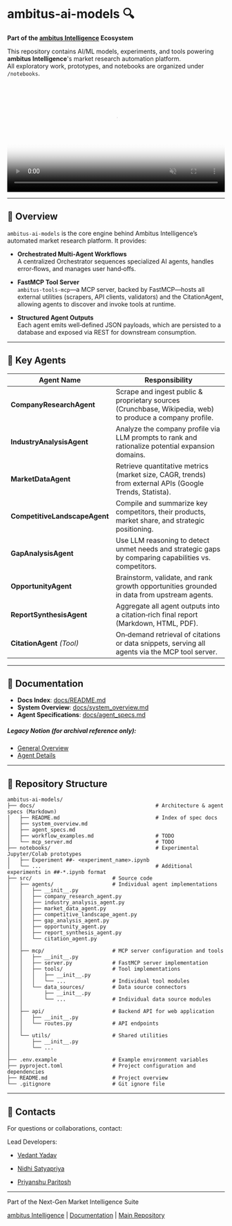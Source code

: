 # ambitus-ai-models 🔍

**Part of the [ambitus Intelligence](https://github.com/ambitus-intelligence) Ecosystem**

This repository contains AI/ML models, experiments, and tools powering **ambitus Intelligence**'s market research automation platform.  
All exploratory work, prototypes, and notebooks are organized under `/notebooks`.

<video controls playsinline muted width="100%" poster="docs/assets/images/landing_TUI.png">
  <source src="https://github.com/user-attachments/assets/c2d9086c-011c-4acd-bf9a-cad3c84a2968" type="video/mp4" />
  Your browser does not support the video tag. You can
  <a href="https://github.com/user-attachments/assets/c2d9086c-011c-4acd-bf9a-cad3c84a2968">download the video here</a>.
</video>

---

## 🚀 Overview

`ambitus-ai-models` is the core engine behind Ambitus Intelligence’s automated market research platform. It provides:

- **Orchestrated Multi‑Agent Workflows**  
  A centralized Orchestrator sequences specialized AI agents, handles error‑flows, and manages user hand‑offs.

- **FastMCP Tool Server**  
  `ambitus-tools-mcp`—a MCP server, backed by FastMCP—hosts all external utilities (scrapers, API clients, validators) and the CitationAgent, allowing agents to discover and invoke tools at runtime.

- **Structured Agent Outputs**  
  Each agent emits well‑defined JSON payloads, which are persisted to a database and exposed via REST for downstream consumption.

---

## 🔑 Key Agents

| Agent Name                     | Responsibility                                                                                           |
|--------------------------------|----------------------------------------------------------------------------------------------------------|
| **CompanyResearchAgent**       | Scrape and ingest public & proprietary sources (Crunchbase, Wikipedia, web) to produce a company profile. |
| **IndustryAnalysisAgent**      | Analyze the company profile via LLM prompts to rank and rationalize potential expansion domains.         |
| **MarketDataAgent**            | Retrieve quantitative metrics (market size, CAGR, trends) from external APIs (Google Trends, Statista). |
| **CompetitiveLandscapeAgent**  | Compile and summarize key competitors, their products, market share, and strategic positioning.          |
| **GapAnalysisAgent**           | Use LLM reasoning to detect unmet needs and strategic gaps by comparing capabilities vs. competitors.    |
| **OpportunityAgent**           | Brainstorm, validate, and rank growth opportunities grounded in data from upstream agents.               |
| **ReportSynthesisAgent**       | Aggregate all agent outputs into a citation‑rich final report (Markdown, HTML, PDF).                    |
| **CitationAgent** *(Tool)*     | On‑demand retrieval of citations or data snippets, serving all agents via the MCP tool server.          |
---

## 📖 Documentation

- **Docs Index**: [docs/README.md](docs/README.md)  
- **System Overview**: [docs/system_overview.md](docs/system_overview.md)  
- **Agent Specifications**: [docs/agent_specs.md](docs/agent_specs.md)

##### Legacy Notion (for archival reference only):  
- [General Overview][notion-general]
- [Agent Details][notion-agents]  

[notion-general]: https://vedantcantsleep.notion.site/ambitus
[notion-agents]: https://vedantcantsleep.notion.site/Architecture-1f11629c6c5081a5b6edfef830af579f  

---
## 📁 Repository Structure

```text
ambitus-ai-models/
├── docs/                                       # Architecture & agent specs (Markdown)
│   ├── README.md                               # Index of spec docs
│   ├── system_overview.md
│   ├── agent_specs.md
│   ├── workflow_examples.md                    # TODO
│   └── mcp_server.md                           # TODO
├── notebooks/                                  # Experimental Jupyter/Colab prototypes
│   ├── Experiment ##- <experiment_name>.ipynb   
│   └── ...                                     # Additional experiments in ##-*.ipynb format
├── src/                          # Source code
│   ├── agents/                   # Individual agent implementations
│   │   ├── __init__.py
│   │   ├── company_research_agent.py
│   │   ├── industry_analysis_agent.py
│   │   ├── market_data_agent.py
│   │   ├── competitive_landscape_agent.py
│   │   ├── gap_analysis_agent.py
│   │   ├── opportunity_agent.py
│   │   ├── report_synthesis_agent.py
│   │   └── citation_agent.py
│   │
│   ├── mcp/                      # MCP server configuration and tools
│   │   ├── __init__.py
│   │   ├── server.py             # FastMCP server implementation
│   │   ├── tools/                # Tool implementations
│   │   │   ├── __init__.py
│   │   │   └── ...               # Individual tool modules
│   │   └── data_sources/         # Data source connectors
│   │       ├── __init__.py
│   │       └── ...               # Individual data source modules
│   │
│   ├── api/                      # Backend API for web application
│   │   ├── __init__.py
│   │   └── routes.py             # API endpoints
│   │
│   └── utils/                    # Shared utilities
│       ├── __init__.py
│       └── ...
│
├── .env.example                  # Example environment variables
├── pyproject.toml                # Project configuration and dependencies
├── README.md                     # Project overview
└── .gitignore                    # Git ignore file
```
---

## 📧 Contacts

For questions or collaborations, contact:

Lead Developers:

- [Vedant Yadav](https://github.com/TheMimikyu)

- [Nidhi Satyapriya](https://github.com/Nidhi-Satyapriya)

- [Priyanshu Paritosh](https://github.com/gamerguy27072)

---
Part of the Next-Gen Market Intelligence Suite

[ambitus Intelligence](https://github.com/ambitus-intelligence) | [Documentation](https://github.com/ambitus-intelligence) | [Main Repository](https://github.com/ambitus-intelligence)


